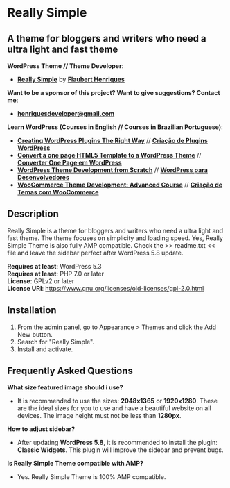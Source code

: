 # Really Simple
## A theme for bloggers and writers who need a ultra light and fast theme
**WordPress Theme // Theme Developer**: 
- **[Really Simple](https://wordpress.org/themes/really-simple/)** by **[Flaubert Henriques](https://profiles.wordpress.org/flauberthenriques/)**<br>

**Want to be a sponsor of this project? Want to give suggestions? Contact me**: 
- **henriquesdeveloper@gmail.com**<br>

**Learn WordPress (Courses in English // Courses in Brazilian Portuguese)**:<br>
- **[Creating WordPress Plugins The Right Way](https://apretailer.com.br/click/628a13e62bfa815324065ab7/281993/subaccount/url=https%3A%2F%2Fwww.udemy.com%2Fcourse%2Fwordpress-plugin-development%2F)** // **[Criação de Plugins WordPress](https://apretailer.com.br/click/628a13e62bfa815324065ab7/281993/subaccount/url=https%3A%2F%2Fwww.udemy.com%2Fcourse%2Fcrie-plugins-wordpress-do-jeito-certo%2F)**
- **[Convert a one page HTML5 Template to a WordPress Theme](https://apretailer.com.br/click/628a13e62bfa815324065ab7/281993/subaccount/url=https%3A%2F%2Fwww.udemy.com%2Fcourse%2Fconvert-html5-template-to-wordpress-theme%2F)** // **[Converter One Page em WordPress](https://apretailer.com.br/click/628a13e62bfa815324065ab7/281993/subaccount/url=https%3A%2F%2Fwww.udemy.com%2Fcourse%2Ftransformar-site-html-em-tema-wordpress%2F)**
- **[WordPress Theme Development from Scratch](https://apretailer.com.br/click/628a13e62bfa815324065ab7/281993/subaccount/url=https%3A%2F%2Fwww.udemy.com%2Fcourse%2Fadvanced-wordpress-theme-development-with-bootstrap%2F)** // **[WordPress para Desenvolvedores](https://apretailer.com.br/click/628a13e62bfa815324065ab7/281993/subaccount/url=https%3A%2F%2Fwww.udemy.com%2Fcourse%2Fwordpress-temas-do-zero-com-bootstrap-4%2F)**
- **[WooCommerce Theme Development: Advanced Course](https://apretailer.com.br/click/628a13e62bfa815324065ab7/281993/subaccount/url=https%3A%2F%2Fwww.udemy.com%2Fcourse%2Fwoocommerce-wordpress-theme-development%2F)** // **[Criação de Temas com WooCommerce](https://apretailer.com.br/click/628a13e62bfa815324065ab7/281993/subaccount/url=https%3A%2F%2Fwww.udemy.com%2Fcourse%2Fwoocommerce-wordpress-curso-avancado%2F)**

## Description
Really Simple is a theme for bloggers and writers who need a ultra light and fast theme. The theme focuses on simplicity and loading speed. Yes, Really Simple Theme is also fully AMP compatible. Check the >> readme.txt << file and leave the sidebar perfect after WordPress 5.8 update.<br>

**Requires at least**: WordPress 5.3<br>
**Requires at least**: PHP 7.0 or later<br>
**License**: GPLv2 or later<br>
**License URI**: https://www.gnu.org/licenses/old-licenses/gpl-2.0.html

## Installation
1. From the admin panel, go to Appearance > Themes and click the Add New button.
2. Search for "Really Simple".
3. Install and activate.

## Frequently Asked Questions

**What size featured image should i use?**
- It is recommended to use the sizes: **2048x1365** or **1920x1280**. These are the ideal sizes for you to use and have a beautiful website on all devices. The image height must not be less than **1280px**.

**How to adjust sidebar?**
- After updating **WordPress 5.8**, it is recommended to install the plugin: **Classic Widgets**. This plugin will improve the sidebar and prevent bugs.

**Is Really Simple Theme compatible with AMP?**
- Yes. Really Simple Theme is 100% AMP compatible.

